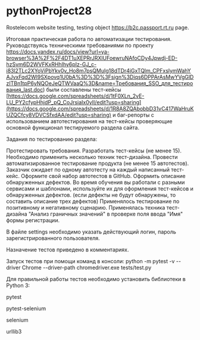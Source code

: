 # pythonProject28
Rostelecom website testing, testing object https://b2c.passport.rt.ru page.

Итоговая практическая работа по автоматизации тестирования. Руководствуясь техническими требованиями по проекту https://docs.yandex.ru/docs/view?url=ya-browser%3A%2F%2F4DT1uXEPRrJRXlUFoewruNAfoCDy4Jpwdj-ED-hzSvm6D2WVFKxRHhIhy6pIz-GJ_c-i83l2TLc2XYoViPbYkv0v_Ho8m7psQMuIg18dTDr4iGxTQlm_CPFxslymWahYAJvxFqd2Wl9SXpovq1U0bA%3D%3D%3Fsign%3Diqs6DPPArAsMwYVgGlDzITBn1tpP6yNQOeJeQTWVaaQ%3D&name=Требования_SSO_для_тестирования_last.doc) были составлены тест-кейсы [https://docs.google.com/spreadsheets/d/1tF0XLn_2vE-LU_PY2cfypHhjdP_pQ_CoJrsiaIx0ylI/edit?usp=sharing](https://docs.google.com/spreadsheets/d/1R8A8ZQAbobbD31vC417WaHruKUZQCfcy8VDVCSfxdAA/edit?usp=sharing) и баг-репорты с использованием автотестирования на тест-кейсы проверяющие основной функционал тестируемого раздела сайта.

Задания по тестированию раздела:

Протестировать требования.
Разработать тест-кейсы (не менее 15). Необходимо применить несколько техник тест-дизайна.
Провести автоматизированное тестирование продукта (не менее 15 автотестов). Заказчик ожидает по одному автотесту на каждый написанный тест-кейс. Оформите свой набор автотестов в GitHub.
Оформить описание обнаруженных дефектов. Во время обучения вы работали с разными сервисами и шаблонами, используйте их для оформления тест-кейсов и обнаруженных дефектов. (если дефекты не будут обнаружены, то составить описание трех дефектов)
Применялось тестирование по позитивному и негативному сценарию. Применялась техника тест-дизайна "Анализ граничных значений" в проверке поля ввода "Имя" формы регистрации.

В файле settings необходимо указать действующий логин, пароль зарегистрированного пользователя.

Назначение тестов приведено в комментариях.

Запуск тестов при помощи команд в консоли: python -m pytest -v --driver Chrome --driver-path chromedriver.exe tests/test.py

Для правильной работы тестов необходимо установить библиотеки в Python 3:

pytest

pytest-selenium

selenium

urllib3
